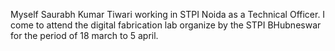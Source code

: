 Myself Saurabh Kumar Tiwari working in STPI Noida as a Technical Officer.
I come to attend the digital fabrication lab organize by the STPI BHubneswar for the period of 18 march to 5 april. 